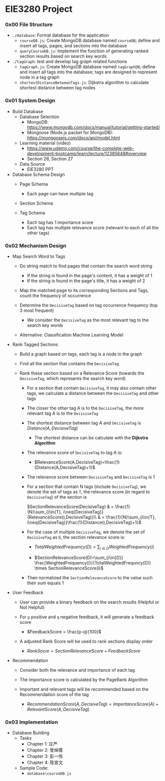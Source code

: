 # EIE3280 Project

### 0x00 File Structure

- `./database`: Formal database for the application
  - `courseDB.js`: Create MongoDB database named `courseDB`; define and insert all tags, pages, and sections into the database
  - `queryCourseDB.js`: Implement the function of generating ranked section results based on search key words
- `./tagGraph`: test and develop tag graph related functions
  - `tagGraph.js`: Create MongoDB database named `tagGraphDB`; define and insert all tags into the database; tags are designed to represent node in a tag graph
  - `shortestDistanceBetweenTags.js`: Dijkstra algorithm to calculate shortest distance between tag nodes

### 0x01 System Design

- Build Database
  - Database Selection
    - MongoDB: https://www.mongodb.com/docs/manual/tutorial/getting-started/
    - Mongoose (Node.js packet for MongoDB): https://mongoosejs.com/docs/api/model.html
  - Learning material (video)
    - https://www.udemy.com/course/the-complete-web-development-bootcamp/learn/lecture/12385648#overview
    - Section 26, Section 27
  - Data Source
    - EIE3280 PPT
- Database Schema Design
   - Page Schema
     - Each page can have multiple tag

   - Section Schema
   - Tag Schema
     - Each tag has 1 importance score
     - Each tag has multiple relevance score (relevant to each of all the other tags)


### 0x02 Mechanism Design

- Map Search Word to Tags
  - Do string match to find pages that contain the search word string
    - If the string is found in the page's content, it has a weight of 1
    - If the string is found in the page's title, it has a weight of 2

  - Map the matched page to its corresponding Sections and Tags, count the frequency of occurrence
  - Determine the `DecisiveTag` based on tag occurrence frequency (top 3 most frequent)
    - We consider the `DecisiveTag` as the most relevant tag to the search key words
  - Alternative: Classification Machine Learning Model

- Rank Tagged Sections

  - Build a graph based on tags, each tag is a node in the graph

  - Find all the section that contains the `DecisiveTag`

  - Rank these section based on a Relevance Score (towards the `DecisiveTag`, which represents the search key word)

    - For a section that contain `DecisiveTag`, it may also contain other tags, we calculate a distance between the `DecisiveTag` and other tags
    
    - The closer the other tag A is to the `DecisiveTag`, the more relevant tag A is to the `DecisiveTag`
    
    - The shortest distance between tag A and `DecisiveTag` is $Distance(A,DecisiveTag)$
      - The shortest distance can be calculate with the **Dijkstra Algorithm**
      
    - The relevance score of `DecisiveTag` to tag A is: 
      
      - $RelevanceScore(A,DecisiveTag)=\frac{1}{Distance(A,DecisiveTag)+1}$
      
    - The relevance score between `DecisiveTag`  and `DecisiveTag` is 1
    
    - For a section that contain N tags (include `DecisiveTag`), we denote the set of tags as `T`, the relevance score (in regard to `DecisiveTag`) of the section is
      
      $SectionRelevanceScore(DecisiveTag) 
      & =  \frac{1}{N}\sum_{i\in{T}, i\neq{DecisiveTag}}{RelevanceScore(i,DecisiveTag)}\\
      & = \frac{1}{N}\sum_{i\in{T}, i\neq{DecisiveTag}}\frac{1}{Distance(i,DecisiveTag)+1}$
      
    - For the case of multiple `DecisiveTag`, we denote the set of `DecisiveTag` as `D`, the section relevance score is:
    
      - $TotalWeightedFrequency(D) = \sum_{i\in{D}} WeightedFrequency(i)$
    
      - $SectionRelevanceScore(D)=\sum_{i\in{D}} \frac{WeightedFrequency(i)}{TotalWeightedFrequncy(D)} \times SectionRelevanceScore(i)$
    
    - Then normalized the `SectionRelevanceScore` to the value such their sum equals 1
  
- User Feedback

  - User can provide a binary feedback on the search results (Helpful or Not Helpful)

  - For `p` positive and `q` negative feedback, it will generate a feedback score
    - $FeedbackScore = \frac{p-q}{100}$
    
  - A adjusted Rank Score will be used to rank sections display order
    - $RankSocre = SectionRelevanceScore + FeedbackScore$
  
- Recommendation

  - Consider both the relevance and importance of each tag

  - The importance score is calculated by the PageRank Algorithm

  - Important and relevant tags will be recommended based on the Recommendation score of the tag
    - $RecommendationScore(A,DecisiveTag) = ImportanceScore(A) + RelevantScore(A,DecisiveTag)$

### 0x03 Implementation

- Database Building
  - Tasks
    - Chapter 1: 庄严
    - Chapter 2: 曾焯儒
    - Chapter 3: 彭一伟
    - Chapter 4: 陈宣文
  - Sample Code:
    - `database\courseDB.js`



